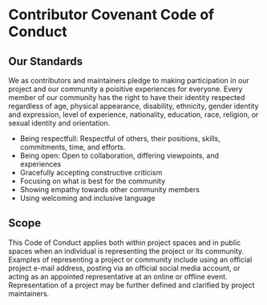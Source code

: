 # Contributor Covenant Code of Conduct

## Our Standards

We as contributors and maintainers pledge to making participation in our project and
our community a poisitive experiences for everyone. Every member of our community has the right to have their identity respected 
regardless of age, physical appearance, disability, ethnicity, gender identity and expression, level of experience,
nationality, education, race, religion, or sexual identity and orientation.

* Being respectfull: Respectful of others, their positions, skills, commitments, time, and efforts.
* Being open: Open to collaboration, differing viewpoints, and experiences
* Gracefully accepting constructive criticism
* Focusing on what is best for the community
* Showing empathy towards other community members
* Using welcoming and inclusive language


## Scope

This Code of Conduct applies both within project spaces and in public spaces
when an individual is representing the project or its community. Examples of
representing a project or community include using an official project e-mail
address, posting via an official social media account, or acting as an appointed
representative at an online or offline event. Representation of a project may be
further defined and clarified by project maintainers.
